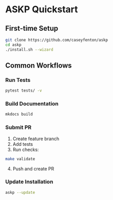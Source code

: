 # ASKP Quickstart

## First-time Setup
```bash
git clone https://github.com/caseyfenton/askp
cd askp
./install.sh --wizard
```

## Common Workflows

### Run Tests
```bash
pytest tests/ -v
```

### Build Documentation
```bash
mkdocs build
```

### Submit PR
1. Create feature branch
2. Add tests
3. Run checks:
```bash
make validate
```
4. Push and create PR

### Update Installation
```bash
askp --update
```

